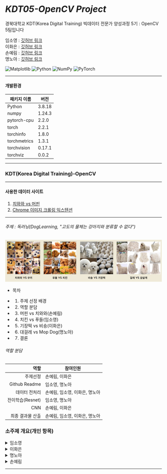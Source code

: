 # _KDT05-OpenCV Project_

경북대학교 KDT(Korea Digital Training) 빅데이터 전문가 양성과정 5기 : OpenCV 5팀입니다

임소영 : [깃허브 링크](https://github.com/YimSoYoung1001)  
이화은 : [깃허브 링크](https://github.com/Skylee0310)  
손예림 : [깃허브 링크](https://github.com/osllzd)  
명노아 : [깃허브 링크](https://github.com/noah2397)

![Matplotlib](https://img.shields.io/badge/Matplotlib-%23ffffff.svg?style=for-the-badge&logo=Matplotlib&logoColor=black)
![Python](https://img.shields.io/badge/python-3670A0?style=for-the-badge&logo=python&logoColor=ffdd54)
![NumPy](https://img.shields.io/badge/numpy-%23013243.svg?style=for-the-badge&logo=numpy&logoColor=white)
![PyTorch](https://img.shields.io/badge/PyTorch-%23EE4C2C.svg?style=for-the-badge&logo=PyTorch&logoColor=white)

<hr/>

#### 개발환경

| 패키지 이름  | 버전   |
| ------------ | ------ |
| Python       | 3.8.18 |
| numpy        | 1.24.3 |
| pytorch-cpu  | 2.2.0  |
| torch        | 2.2.1  |
| torchinfo    | 1.8.0  |
| torchmetrics | 1.3.1  |
| torchvision  | 0.17.1 |
| torchviz     | 0.0.2  |

<hr/>

### KDT(Korea Digital Training)-OpenCV

<hr/>

#### 사용한 데이터 사이트

1. [치와와 vs 머핀](https://www.kaggle.com/datasets/samuelcortinhas/muffin-vs-chihuahua-image-classification)
2. [Chrome 이미지 크롤링 익스텐션](https://chromewebstore.google.com/detail/fatkun-batch-download-ima/efcapamiilmdfbbilogcddbdckjhpajj)
<hr/>

###### 주제 : 독러닝(DogLearning, "고도의 물체는 강아지와 분류할 수 없다")

![alt text](명노아/readme_img/image.png)

- 목차

* 1. 주제 선정 배경
* 2. 역할 분담
* 3. 머핀 vs 치와와(손예림)
* 4. 치킨 vs 푸들(임소영)
* 5. 기장떡 vs 비숑(이화은)
* 6. 대걸레 vs Mop Dog(명노아)
* 7. 결론
  </hr>

###### 역할 분담

|             역할 | 참여인원                       |
| ---------------: | ------------------------------ |
|         주제선정 | 손예림, 이화은                 |
|    Github Readme | 임소영, 명노아                 |
|    데이터 전처리 | 손예림, 임소영, 이화은, 명노아 |
| 전이학습(Resnet) | 임소영, 명노아                 |
|              CNN | 손예림, 이화은                 |
| 최종 결과물 산출 | 손예림, 임소영, 이화은, 명노아 |

### 소주제 개요(개인 항목)

<details>
  <summary>
    임소영  
  </summary>
  
  **1. 데이터 준비**

- 크롬에서 크롤링한 사진 자료와 캐글에서 음식 및 강아지 관련 데이터를 활용하였습니다.

**2. 데이터 전처리 및 DataSet 및 DataLoader 생성**

- 전처리 순서

  - 사진 크기를 (150, 150)으로 조정
  - tensor로 변형
  - 정규화 실시 (mean = 0.5, std = 0.5 로 실시)

- Dataset 분리

  - 비율은 train : valid : test = 0.7 : 0.1 : 0.2로 설정했습니다.

- DataLoader 생성
  - 배치 사이즈는 10으로 설정하여 생성하였습니다.

**3. 모델 생성**

- 전이학습을 실시하였습니다.
- 사전학습된 모델 : Resnet18

**4. train, valid, test 함수 정의**

- optimizer은 Adam으로 설정하였습니다.
- 손실함수는 BCELoss로 설정하였습니다.

**5. 모델 클래스와 함수들을 활용하여 학습 및 검증 실시**

- scheduler 적용 : MultiStepLR

**6. 성능 평가**

- Loss, Accuracy, Precision, Recall, F1_score 값을 통해 성능 평가를 실시했습니다.

**7. Resnet 종류별 성능 비교**

- resnet34, resnet50, resnet101, resnet152를 이용하여 학습 후 각 모델 별 성능을 비교했습니다.

**8. 모델 시연**

- 새로운 외부 데이터를 활용하여 생성된 모델을 시연하였습니다.
</details>

</hr>

<details>
  <summary>
    이화은 
  </summary>

## 개인 주제: 강아지와 기장떡 사진 분류

### 1. 배경

- 인터넷에서 강아지 사진과 유사한 물건의 사진을 쉽게 찾을 수 있음.
- 딥러닝을 사용하여 컴퓨터가 이 두 가지를 구분할 수 있는지 확인해보고자 함.

### 2. 자료 준비

- 크롬 확장자인 Fatkun Batch Download Image를 활용하여 Google, Naver, Daum에서 총 426장의 사진 다운로드.

### 3. 전처리

#### 이미지 전처리

- transforms.Compose를 이용하여 이미지 사이즈를 64x64로 조정
- 이미지를 텐서로 변환
- 이미지를 정규화

#### 폴더 경로 설정

- 학습용 및 테스트용 데이터 경로 설정
- os.path.isdir(폴더경로)를 통해 경로 확인
- ImageFolder(root=폴더경로, transform=변수명)을 이용하여 이미지를 데이터셋으로 불러옴
- .classes를 통해 하위폴더명 확인

#### 데이터 로더 생성

- 플래그 변수를 활용하여 첫 번째 이미지 저장
- 이후 이미지와 라벨 출력

#### 이미지 데이터 시각화

- 사진 색상이 밝게 나오는 문제 발생
- 문제 원인 분석:
- 정규화로 인한 것인가? X
- plt.imshow(np.transpose(img2[i], (1, 2, 0)))에서 (1, 2, 0) 순서를 변경하여도 오류 발생 또는 사진 회전 문제 발생

### 4. 모델 생성

#### CNN 모델

- 모델 구조 정의 후 초기화
- nn.Module의 초기화 메서드 호출
- 합성곱 레이어1 정의 (컬러 사진이므로 in_channels=3으로 설정)
- 합성곱 레이어2 정의
- 풀링 레이어 정의 → 최대 풀링을 사용하여 특징 맵의 크기 축소
- fully connected 레이어 정의 (10*14*14는 합성곱 레이어2의 out_channels와 첫 번째 풀링 레이어를 거친 후의 특징 맵의 크기)
- 실행 디바이스 실행
- GPU 사용 가능 여부 확인
- 최적화 인스턴스 생성 (AdamW 사용)
- Adam 대신 AdamW 사용하여 모델 변경

#### 학습 및 결과

- Epoch [100] Accuracy: 1.0 / Recall: 1.0 / Multiclass Accuracy: 1.0
- 총 확률 0.5로 저조한 결과

#### 모델 저장

### 5. 예측

- 모델 불러오기
- 테스트에 사용할 사진 확인
- 모델에 사진을 넣어 확률과 결과 확인
  </details>

</hr>

<details>
  <summary>
    명노아 
  </summary>

#### ✅PPT 부분 참고 바람

# 0. 대걸레와 대걸레와 흡사한 쉽독(Sheep Dog)을 분류하는 모델 생성

![alt text](명노아/readme_img/image-1.png)

## 1. 전처리

- Chrome 이미지 크롤링 익스텐션을 사용하여 각각 "mop", "mop dog" 이미지를 크롤링 받아옴
- 여러개의 검색 엔진(구글, Yahoo, 네이버, 다음)에서 중복되지 않는 선에서 데이터를 수집  
  ![alt text](명노아/readme_img/image-2.png)

- 마우스 콜백 함수를 사용하여, ROI만을 기존 경로에 저장하도록 수정
- ![alt text](명노아/readme_img/image-3.png)

## 2. 모델 생성

- CNN(Convolution Neural Network)  
  ![alt text](명노아/readme_img/image-4.png)
- Transfer learning(Resnet18) : 전이학습으로 import 해서 사용

## 3. 학습 진행

- 옵티마이저(Optimizer) : AdamW
- 손실함수(Loss function) : CrossEntropyLoss
- 배치사이즈(Batch size) : train(10), test(8)
- tqdm 패키지 사용 => progression bar 시각화 사용 📊  
  ![alt text](명노아/readme_img/image-5.png)

## 4. 학습 도중 분석 : 히스토그램

- Opencv의 cv2.calHist사용

  #### 흑백 히스토그램

  ![alt text](명노아/readme_img/image-6.png)
  => 강아지의 사진이 화소 분포 범위가 넓다

  #### 컬러 히스토그램

  ![alt text](명노아/readme_img/image-7.png)
  => 강아지의 사진이 RGB의 분포 차이가 크다

따라서, 색감의 차이가 두드러지도록 촉감을 표현하기 위해 Threshold 사용

#### OTSU 알고리즘

Threshold 사용 => 이미지 전처리 후 사용  
![alt text](명노아/readme_img/image-8.png)

하지만 단일 역치값을 사용하면 강아지의 사진 대부분이 검정으로 처리되어 사용 불가능  
=> Threshold보다 성능이 뛰어난 Adaptive Threshold로 처리  
![alt text](명노아/readme_img/image-9.png)

## 5. 결과 분석

1. 일반 CNN 모델 사용  
   ![alt text](명노아/readme_img/image-10.png)
2. 전이학습 : Resnet18 사용  
   ![alt text](명노아/readme_img/image-11.png)
3. Adaptive Threshold 적용  
   ![alt text](명노아/readme_img/image-12.png)
4. Adaptive Threshold 적용 + Dropout + BatchNormalization  
   ![alt text](명노아/readme_img/image-13.png)
   ![alt text](명노아/readme_img/image-14.png)

## 6. 결론

![alt text](명노아/readme_img/image-15.png)

  </details>

</hr>

<details>
  <summary>
    손예림 
  </summary>
  
### 0. 주제 치와와와 머핀 사진 분류
### 1. 자료

캐글에서 치와와 vs 머핀 데이터셋을 다운로드했습니다.

### 2. 데이터 준비

훈련 및 테스트 데이터에 대한 전처리를 수행했습니다.
이미지를 50x50 크기로 조정하고 텐서로 변환했습니다.
평균과 표준편차를 사용하여 정규화를 진행했습니다.

### 3. 데이터셋 & 데이터로더

ImageFolder 데이터셋을 생성하고 정의된 전처리를 적용했습니다.
데이터셋을 미니 배치로 나누고 셔플링했습니다.

### 4. 클래스 생성

간단한 합성곱 신경망 모델(CNN)을 정의했습니다.
두 개의 합성곱 계층과 두 개의 완전 연결 계층을 포함하고 있습니다.
forward 메서드를 사용하여 모델의 순전파를 정의했습니다.

### 5. 훈련

이진분류 엔트로피 손실(BCELoss())을 사용하여 손실 함수(criterion)를 정의했습니다.
SGD 옵티마이저(optimizer)를 사용하여 모델을 최적화했습니다.
acc 81%가 나왔습니다.

### 6. 모델 저장

훈련된 모델을 저장했습니다.

### 7. 시연

</details>
<hr/>
